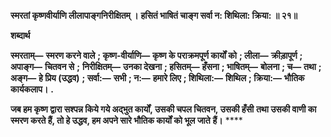 **स्मरतां कृष्णवीर्याणि लीलापाङ्गनिरीक्षितम् ।** **हसितं भाषितं चाङ्ग सर्वा न: शिथिला: क्रिया: ॥ २१॥** 

**शब्दार्थ** 

**स्मरताम्—** **स्मरण करने वाले** **; कृष्ण-वीर्याणि—** **कृष्ण के पराक्रमपूर्ण कार्यों को** **; लीला—** **क्रीड़ापूर्ण** **; अपाङ्ग—** **चितवन से** **;** **निरीक्षितम्—** **उनका देखना** **; हसितम्—** **हँसना** **; भाषितम्—** **बोलना** **; च—** **तथा** **; अङ्ग—** **हे प्रिय (उद्धव)** **; सर्वा:—** **सभी** **; न:—** **हमारे लिए** **; शिथिला:—** **शिथिल** **; क्रिया:—** **भौतिक कार्यकलाप।** **.** 

**जब हम कृष्ण द्वारा सश्पन्न किये गये अद्भुत कार्यों, उसकी चपल चितवन, उसकी हँसी** **तथा उसकी वाणी का स्मरण करते हैं, तो हे उद्धव, हम अपने सारे भौतिक कार्यों को भूल जाते** **हैं।** **** 